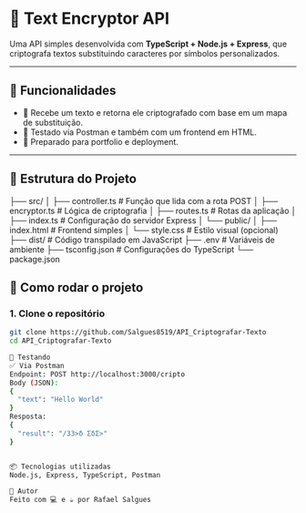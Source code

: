 # 🔐 Text Encryptor API

Uma API simples desenvolvida com **TypeScript + Node.js + Express**, que criptografa textos substituindo caracteres por símbolos personalizados.

---

## 📌 Funcionalidades

- 🔁 Recebe um texto e retorna ele criptografado com base em um mapa de substituição.
- 🧪 Testado via Postman e também com um frontend em HTML.
- 🚀 Preparado para portfolio e deployment.

---

## 📁 Estrutura do Projeto

├── src/ │ ├── controller.ts # Função que lida com a rota POST │ 
├── encryptor.ts # Lógica de criptografia │ ├── routes.ts # Rotas da aplicação │ 
├── index.ts # Configuração do servidor Express │ └── public/ │ ├── index.html # Frontend simples │ 
└── style.css # Estilo visual (opcional) ├── dist/ # Código transpilado em JavaScript ├── .env # Variáveis de ambiente ├── tsconfig.json # Configurações do TypeScript └── package.json

## 🚀 Como rodar o projeto

### 1. Clone o repositório
```bash
git clone https://github.com/Salgues8519/API_Criptografar-Texto
cd API_Criptografar-Texto

🧪 Testando
✅ Via Postman
Endpoint: POST http://localhost:3000/cripto
Body (JSON):
{
  "text": "Hello World"
}
Resposta:
{
  "result": "/33>δ ΣδΣ>"
}


📦 Tecnologias utilizadas
Node.js, Express, TypeScript, Postman

🧠 Autor
Feito com 💻 e ☕ por Rafael Salgues

